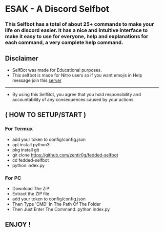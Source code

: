 # ESAK - A Discord Selfbot

### This Selfbot has a total of about 25+ commands to make your life on discord easier. It has a nice and intuitive interface to make it easy to use for everyone, help and explanations for each command, a very complete help command.


## Disclaimer

- SelfBot was made for Educational purposes.
- This selfbot is made for Nitro users so if you want emojis in Help message join this [server](https://discord.com/invite/W6JfvA4y66)
__________________________________________________
- By using this SelfBot, you agree that you hold responsibility and accountability of any consequences caused by your actions.

## ( HOW TO SETUP/START )

### For Termux
- add your token to config/config.json
- apt install python3
- pkg install git
- git clone https://github.com/zentir0g/fedded-selfbot
- cd fedded-selfbot
- python index.py

### For PC
- Download The ZiP
- Extract the ZIP file
- add your token to config/config.json
- Then Type 'CMD' In The Path Of The Folder
- Then Just Enter The Command: python index.py

## ENJOY !

